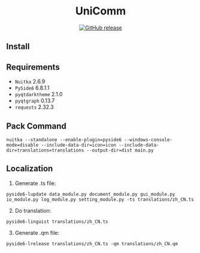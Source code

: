 <h1 align="center">
UniComm
</h1>

<div align="center">

[![GitHub release](https://img.shields.io/github/v/release/zyt20001205/UniComm?color=%2334D058&label=Version)](https://github.com/你的用户名/你的仓库名/releases)

</div>

## Install

## Requirements

- `Nuitka`                    2.6.9
- `PySide6`                   6.8.1.1
- `pyqtdarktheme`             2.1.0
- `pyqtgraph`                 0.13.7
- `requests`                  2.32.3

## Pack Command

```shell
nuitka --standalone --enable-plugin=pyside6 --windows-console-mode=disable --include-data-dir=icon=icon --include-data-dir=translations=translations --output-dir=dist main.py
```

## Localization

1. Generate .ts file:

```shell
pyside6-lupdate data_module.py document_module.py gui_module.py io_module.py log_module.py setting_module.py -ts translations/zh_CN.ts
```

2. Do translation:

```shell
pyside6-linguist translations/zh_CN.ts
```

3. Generate .qm file:

```shell
pyside6-lrelease translations/zh_CN.ts -qm translations/zh_CN.qm
```
